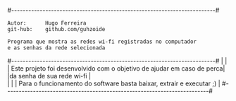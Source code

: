 #------------------------------------------------------------------------#

 	Autor:		Hugo Ferreira                                                       
 	git-hub:	github.com/guhzoide                                                     
                                                                               
	Programa que mostra as redes wi-fi registradas no computador 
	e as senhas da rede selecionada                                       
                                                                       
#------------------------------------------------------------------------#
|                                                                        |
| Este projeto foi desenvolvido com o objetivo de ajudar em caso de perca|
|da senha de sua rede wi-fi                                              |  
|                                                                        |
| Para o funcionamento do software basta baixar, extrair e executar ;)   |
#------------------------------------------------------------------------#
